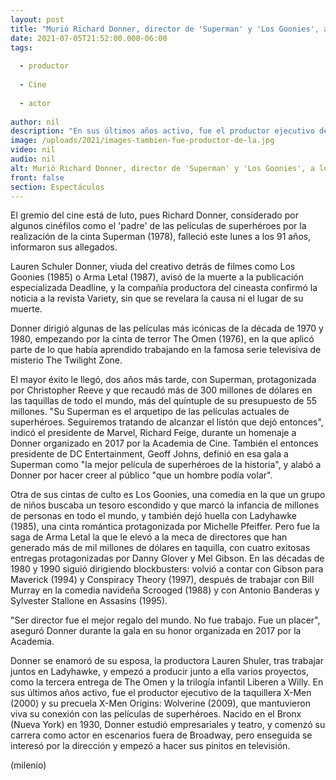 ```yaml
---
layout: post
title: "Murió Richard Donner, director de 'Superman' y 'Los Goonies', a los 91 años"
date: 2021-07-05T21:52:00.000-06:00
tags:
  
  - productor
  
  - Cine
  
  - actor
  
author: nil
description: "En sus últimos años activo, fue el productor ejecutivo de la taquillera 'X-Men' (2000) y su precuela 'X-Men Origins: Wolverine' (2009). "
image: /uploads/2021/images-tambien-fue-productor-de-la.jpg
video: nil
audio: nil
alt: Murió Richard Donner, director de 'Superman' y 'Los Goonies', a los 91 años
front: false
section: Espectáculos
---
```


El gremio del cine está de luto, pues Richard Donner, considerado por algunos cinéfilos como el 'padre' de las películas de superhéroes por la realización de la cinta Superman (1978), falleció este lunes a los 91 años, informaron sus allegados. 

Lauren Schuler Donner, viuda del creativo detrás de filmes como Los Goonies (1985) o Arma Letal (1987), avisó de la muerte a la publicación especializada Deadline, y la compañía productora del cineasta confirmó la noticia a la revista Variety, sin que se revelara la causa ni el lugar de su muerte. 

Donner dirigió algunas de las películas más icónicas de la década de 1970 y 1980, empezando por la cinta de terror The Omen (1976), en la que aplicó parte de lo que había aprendido trabajando en la famosa serie televisiva de misterio The Twilight Zone. 

El mayor éxito le llegó, dos años más tarde, con Superman, protagonizada por Christopher Reeve y que recaudó más de 300 millones de dólares en las taquillas de todo el mundo, más del quíntuple de su presupuesto de 55 millones. 
"Su Superman es el arquetipo de las películas actuales de superhéroes. Seguiremos tratando de alcanzar el listón que dejó entonces", indicó el presidente de Marvel, Richard Feige, durante un homenaje a Donner organizado en 2017 por la Academia de Cine.
También el entonces presidente de DC Entertainment, Geoff Johns, definió en esa gala a Superman como "la mejor película de superhéroes de la historia", y alabó a Donner por hacer creer al público "que un hombre podía volar". 


Otra de sus cintas de culto es Los Goonies, una comedia en la que un grupo de niños buscaba un tesoro escondido y que marcó la infancia de millones de personas en todo el mundo, y también dejó huella con Ladyhawke (1985), una cinta romántica protagonizada por Michelle Pfeiffer. 
Pero fue la saga de Arma Letal la que le elevó a la meca de directores que han generado más de mil millones de dólares en taquilla, con cuatro exitosas entregas protagonizadas por Danny Glover y Mel Gibson. 
En las décadas de 1980 y 1990 siguió dirigiendo blockbusters: volvió a contar con Gibson para Maverick (1994) y Conspiracy Theory (1997), después de trabajar con Bill Murray en la comedia navideña Scrooged (1988) y con Antonio Banderas y Sylvester Stallone en Assasins (1995). 

"Ser director fue el mejor regalo del mundo. No fue trabajo. Fue un placer", aseguró Donner durante la gala en su honor organizada en 2017 por la Academia. 

Donner se enamoró de su esposa, la productora Lauren Shuler, tras trabajar juntos en Ladyhawke, y empezó a producir junto a ella varios proyectos, como la tercera entrega de The Omen y la trilogía infantil Liberen a Willy. 
En sus últimos años activo, fue el productor ejecutivo de la taquillera X-Men (2000) y su precuela X-Men Origins: Wolverine (2009), que mantuvieron viva su conexión con las películas de superhéroes. 
Nacido en el Bronx (Nueva York) en 1930, Donner estudió empresariales y teatro, y comenzó su carrera como actor en escenarios fuera de Broadway, pero enseguida se interesó por la dirección y empezó a hacer sus pinitos en televisión. 


(milenio)